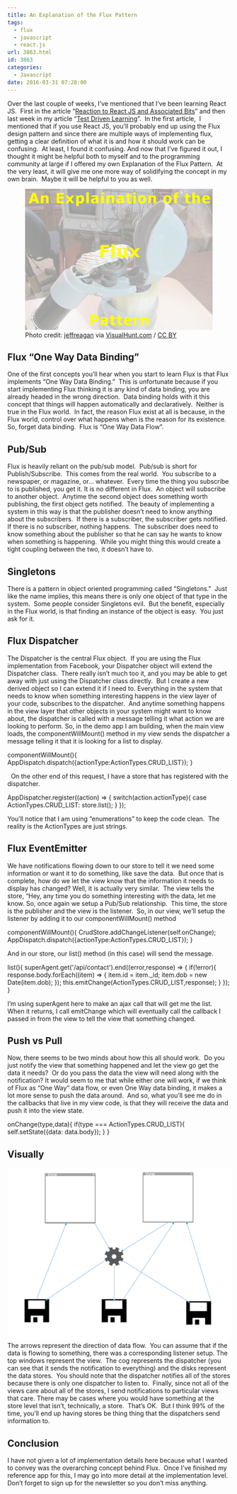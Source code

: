 ```yaml
---
title: An Explanation of the Flux Pattern
tags:
  - flux
  - javascript
  - react.js
url: 3863.html
id: 3863
categories:
  - Javascript
date: 2016-03-31 07:28:00
---
```


Over the last couple of weeks, I’ve mentioned that I’ve been learning React JS.  First in the article “[Reaction to React JS and Associated Bits](/react-js-and-associated-bits/)” and then last week in my article “[Test Driven Learning](/test-driven-learning-an-experiment/)”.  In the first article,  I mentioned that if you use React JS, you’ll probably end up using the Flux design pattern and since there are multiple ways of implementing flux, getting a clear definition of what it is and how it should work can be confusing.  At least, I found it confusing. And now that I’ve figured it out, I thought it might be helpful both to myself and to the programming community at large if I offered my own Explanation of the Flux Pattern.  At the very least, it will give me one more way of solidifying the concept in my own brain.  Maybe it will be helpful to you as well. <figure>![](/uploads/2016/03/image-5.png "Flux")<figcaption>Photo credit: [jeffreagan](//www.flickr.com/photos/jeffreagan/22033828931/) via [VisualHunt.com](//visualhunt.com) / [CC BY](//creativecommons.org/licenses/by/2.0/)</figcaption></figure>

<!-- more --> 

Flux “One Way Data Binding”
---------------------------

One of the first concepts you’ll hear when you start to learn Flux is that Flux implements “One Way Data Binding.”  This is unfortunate because if you start implementing Flux thinking it is any kind of data binding, you are already headed in the wrong direction.  Data binding holds with it this concept that things will happen automatically and declaratively.  Neither is true in the Flux world.  In fact, the reason Flux exist at all is because, in the Flux world, control over what happens when is the reason for its existence.  So, forget data binding.  Flux is “One Way Data Flow”.

Pub/Sub
-------

Flux is heavily reliant on the pub/sub model.  Pub/sub is short for Publish/Subscribe.  This comes from the real world.  You subscribe to a newspaper, or magazine, or… whatever.  Every time the thing you subscribe to is published, you get it. It is no different in Flux.  An object will subscribe to another object.  Anytime the second object does something worth publishing, the first object gets notified.  The beauty of implementing a system in this way is that the publisher doesn’t need to know anything about the subscribers.  If there is a subscriber, the subscriber gets notified.  If there is no subscriber, nothing happens.  The subscriber does need to know something about the publisher so that he can say he wants to know when something is happening.  While you might thing this would create a tight coupling between the two, it doesn’t have to.

Singletons
----------

There is a pattern in object oriented programming called “Singletons.”  Just like the name implies, this means there is only one object of that type in the system.  Some people consider Singletons evil.  But the benefit, especially in the Flux world, is that finding an instance of the object is easy.  You just ask for it.

Flux Dispatcher
---------------

The Dispatcher is the central Flux object.  If you are using the Flux implementation from Facebook, your Dispatcher object will extend the Dispatcher class.  There really isn’t much too it, and you may be able to get away with just using the Dispatcher class directly.  But I create a new derived object so I can extend it if I need to. Everything in the system that needs to know when something interesting happens in the view layer of your code, subscribes to the dispatcher.  And anytime something happens in the view layer that other objects in your system might want to know about, the dispatcher is called with a message telling it what action we are looking to perform. So, in the demo app I am building, when the main view loads, the componentWillMount() method in my view sends the dispatcher a message telling it that it is looking for a list to display.

componentWillMount(){
    AppDispatch.dispatch({actionType:ActionTypes.CRUD_LIST});
}

  On the other end of this request, I have a store that has registered with the dispatcher.

AppDispatcher.register((action) => {
    switch(action.actionType){
        case ActionTypes.CRUD_LIST:
            store.list();
    }
});

You’ll notice that I am using “enumerations” to keep the code clean.  The reality is the ActionTypes are just strings.

Flux EventEmitter
-----------------

We have notifications flowing down to our store to tell it we need some information or want it to do something, like save the data.  But once that is complete, how do we let the view know that the information it needs to display has changed? Well, it is actually very similar.  The view tells the store, “Hey, any time you do something interesting with the data, let me know. So, once again we setup a Pub/Sub relationship.  This time, the store is the publisher and the view is the listener.  So, in our view, we’ll setup the listener by adding it to our componentWillMount() method

componentWillMount(){
    CrudStore.addChangeListener(self.onChange);
    AppDispatch.dispatch({actionType:ActionTypes.CRUD_LIST});
}

And in our store, our list() method (in this case) will send the message.

list(){
    superAgent.get('/api/contact').end((error,response) => {
        if(!error){
            response.body.forEach((item) => {
                item.id = item._id;
                item.dob = new Date(item.dob);
            });
            this.emitChange(ActionTypes.CRUD_LIST,response);
        }
    });
}

I’m using superAgent here to make an ajax call that will get me the list.  When it returns, I call emitChange which will eventually call the callback I passed in from the view to tell the view that something changed.

Push vs Pull
------------

Now, there seems to be two minds about how this all should work.  Do you just notify the view that something happened and let the view go get the data it needs?  Or do you pass the data the view will need along with the notification? It would seem to me that while either one will work, if we think of Flux as “One Way” data flow, or even One Way data binding, it makes a lot more sense to push the data around.  And so, what you’ll see me do in the callbacks that live in my view code, is that they will receive the data and push it into the view state.

onChange(type,data){
    if(type === ActionTypes.CRUD_LIST){
        self.setState({data: data.body});
    }
}

Visually
--------

![image](/uploads/2016/03/image-6.png "image") The arrows represent the direction of data flow.  You can assume that if the data is flowing to something, there was a corresponding listener setup. The top windows represent the view.  The cog represents the dispatcher (you can see that it sends the notification to everything) and the disks represent the data stores.  You should note that the dispatcher notifies all of the stores because there is only one dispatcher to listen to.  Finally, since not all of the views care about all of the stores, I send notifications to particular views that care. There may be cases where you would have something at the store level that isn’t, technically, a store.  That’s OK.  But I think 99% of the time, you’ll end up having stores be thing thing that the dispatchers send information to.

Conclusion
----------

I have not given a lot of implementation details here because what I wanted to convey was the overarching concept behind Flux.  Once I’ve finished my reference app for this, I may go into more detail at the implementation level.  Don’t forget to sign up for the newsletter so you don’t miss anything.
